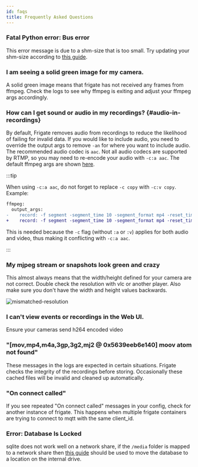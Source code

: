 ```yaml
---
id: faqs
title: Frequently Asked Questions
---
```


### Fatal Python error: Bus error

This error message is due to a shm-size that is too small. Try updating your shm-size according to [this guide](/installation#calculating-required-shm-size).

### I am seeing a solid green image for my camera.

A solid green image means that frigate has not received any frames from ffmpeg. Check the logs to see why ffmpeg is exiting and adjust your ffmpeg args accordingly.

### How can I get sound or audio in my recordings? {#audio-in-recordings}

By default, Frigate removes audio from recordings to reduce the likelihood of failing for invalid data. If you would like to include audio, you need to override the output args to remove `-an` for where you want to include audio. The recommended audio codec is `aac`. Not all audio codecs are supported by RTMP, so you may need to re-encode your audio with `-c:a aac`. The default ffmpeg args are shown [here](/configuration/#full-configuration-reference).

:::tip

When using `-c:a aac`, do not forget to replace `-c copy` with `-c:v copy`. Example:

```diff title="frigate.yml"
ffmpeg:
  output_args:
-    record: -f segment -segment_time 10 -segment_format mp4 -reset_timestamps 1 -strftime 1 -c copy -an
+    record: -f segment -segment_time 10 -segment_format mp4 -reset_timestamps 1 -strftime 1 -c:v copy -c:a aac
```

This is needed because the `-c` flag (without `:a` or `:v`) applies for both audio and video, thus making it conflicting with `-c:a aac`.

:::

### My mjpeg stream or snapshots look green and crazy

This almost always means that the width/height defined for your camera are not correct. Double check the resolution with vlc or another player. Also make sure you don't have the width and height values backwards.

![mismatched-resolution](/img/mismatched-resolution-min.jpg)

### I can't view events or recordings in the Web UI.

Ensure your cameras send h264 encoded video

### "[mov,mp4,m4a,3gp,3g2,mj2 @ 0x5639eeb6e140] moov atom not found"

These messages in the logs are expected in certain situations. Frigate checks the integrity of the recordings before storing. Occasionally these cached files will be invalid and cleaned up automatically.

### "On connect called"

If you see repeated "On connect called" messages in your config, check for another instance of frigate. This happens when multiple frigate containers are trying to connect to mqtt with the same client_id.

### Error: Database Is Locked

sqlite does not work well on a network share, if the `/media` folder is mapped to a network share then [this guide](/configuration/advanced#database) should be used to move the database to a location on the internal drive.
